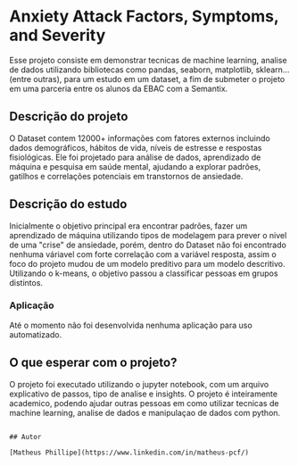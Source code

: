 # Anxiety Attack Factors, Symptoms, and Severity

Esse projeto consiste em demonstrar tecnicas de machine learning, analise de dados utilizando bibliotecas como pandas, seaborn, matplotlib, sklearn...(entre outras), para um estudo em um dataset, a fim de submeter o projeto em uma parceria entre os alunos da EBAC com a Semantix.

## Descrição do projeto

O Dataset contem 12000+ informações com fatores externos incluindo dados demográficos, hábitos de vida, níveis de estresse e respostas fisiológicas. Ele foi projetado para análise de dados, aprendizado de máquina e pesquisa em saúde mental, ajudando a explorar padrões, gatilhos e correlações potenciais em transtornos de ansiedade.

## Descrição do estudo

Inicialmente o objetivo principal era encontrar padrões, fazer um aprendizado de máquina utilizando tipos de modelagem para prever o nivel de uma "crise" de ansiedade, porém, dentro do Dataset não foi encontrado nenhuma váriavel com forte correlação com a variável resposta, assim o foco do projeto mudou de um modelo preditivo para um modelo descritivo. Utilizando o k-means, o objetivo passou a classificar pessoas em grupos distintos.

### Aplicação

Até o momento não foi desenvolvida nenhuma aplicação para uso automatizado.

## O que esperar com o projeto?

O projeto foi executado utilizando o jupyter notebook, com um arquivo explicativo de passos, tipo de analise e insights. O projeto é inteiramente academico, podendo ajudar outras pessoas em como utilizar tecnicas de machine learning, analise de dados e manipulaçao de dados com python. 
```

## Autor

[Matheus Phillipe](https://www.linkedin.com/in/matheus-pcf/)
